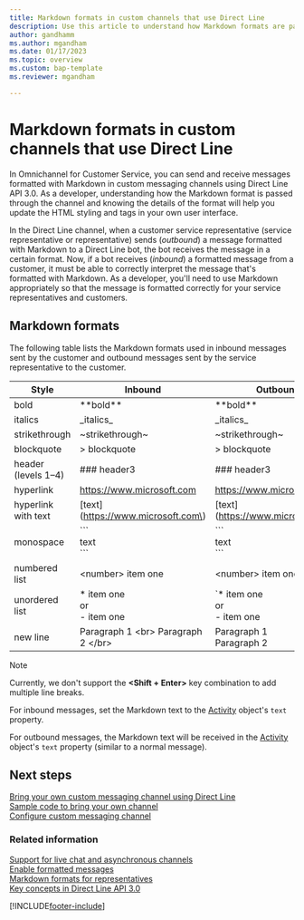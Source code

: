 ```yaml
---
title: Markdown formats in custom channels that use Direct Line
description: Use this article to understand how Markdown formats are passed through in custom messaging channels using Direct Line in Omnichannel for Customer Service.
author: gandhamm
ms.author: mgandham
ms.date: 01/17/2023
ms.topic: overview
ms.custom: bap-template
ms.reviewer: mgandham

---
```

# Markdown formats in custom channels that use Direct Line

In Omnichannel for Customer Service, you can send and receive messages formatted with Markdown in custom messaging channels using Direct Line API 3.0. As a developer, understanding how the Markdown format is passed through the channel and knowing the details of the format will help you update the HTML styling and tags in your own user interface.

In the Direct Line channel, when a customer service representative (service representative or representative) sends (*outbound*) a message formatted with Markdown to a Direct Line bot, the bot receives the message in a certain format. Now, if a bot receives (*inbound*) a formatted message from a customer, it must be able to correctly interpret the message that's formatted with Markdown. As a developer, you'll need to use Markdown appropriately so that the message is formatted correctly for your service representatives and customers.

## Markdown formats

The following table lists the Markdown formats used in inbound messages sent by the customer and outbound messages sent by the service representative to the customer.

|          Style            |      Inbound                      |    Outbound                           | Example   |
| ------------------------- | -------------------------------   | --------------------------------------|-----------|
| bold                      | \*\*bold\*\*                          | \*\*bold\*\*                              | **text**  |
| italics                   | \_italics\_                       | \_italics\_                           | *text*    |
| strikethrough             | ~strikethrough~                   | ~strikethrough~                       | ~~text~~  |
| blockquote                | > blockquote                      |  > blockquote                         |  > text|
| header (levels 1&ndash;4) | ### header3                       | ### header3                           | **Text**  |      
| hyperlink                 | https://www.microsoft.com         | https://www.microsoft.com             | <https://www.microsoft.com>    |
| hyperlink with text       |[text]\(https://www.microsoft.com\)| [text]\(https://www.microsoft.com\)   | [Microsoft website](https://www.microsoft.com)  |
| monospace                 | \`\`\` <br> text<br>\`\`\`        | \`\`\` <br> text<br>\`\`\`            | ```text```                     |
| numbered list             |  \<number\> item one                | \<number\> item one                     |  1. item one <br> 2. item two  |
| unordered list            |\* item one <br>or<br> - item one  | `\* item one <br> or <br> - item one  |  \* item one <br> \* item two  |
| new line                | Paragraph 1 \<br\> Paragraph 2 \<\/br\>  | Paragraph 1 <br> Paragraph 2 </br>            |

> [!Note]
> Currently, we don't support the **<Shift + Enter>** key combination to add multiple line breaks.

For inbound messages, set the Markdown text to the [Activity](/azure/bot-service/rest-api/bot-framework-rest-connector-api-reference?view=azure-bot-service-4.0#activity-object&preserve-view=true) object's `text` property.

For outbound messages, the Markdown text will be received in the [Activity](/azure/bot-service/rest-api/bot-framework-rest-connector-api-reference?view=azure-bot-service-4.0#activity-object&preserve-view=true) object's `text` property (similar to a normal message).

## Next steps

[Bring your own custom messaging channel using Direct Line](../develop/bring-your-own-channel.md)  
[Sample code to bring your own channel](https://github.com/microsoft/Dynamics365-Apps-Samples/tree/master/customer-service/omnichannel/bring-your-own-channel)  
[Configure custom messaging channel](../administer/configure-custom-channel.md)  


### Related information

[Support for live chat and asynchronous channels](../administer/card-support-in-channels.md)  
[Enable formatted messages](../administer/enable-formatted-messages.md)  
[Markdown formats for representatives](../use/markdown-formats-agents.md)  
[Key concepts in Direct Line API 3.0](/azure/bot-service/rest-api/bot-framework-rest-direct-line-3-0-concepts?view=azure-bot-service-4.0&preserve-view=true)  

[!INCLUDE[footer-include](../../includes/footer-banner.md)]
